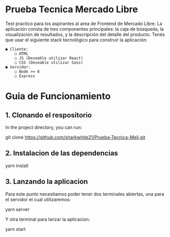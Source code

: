 # Prueba Tecnica Mercado Libre

Test practico para los aspirantes al area de Frontend de Mercado Libre.
La aplicación consta de tres componentes principales: la caja de búsqueda, la visualización de
resultados, y la descripción del detalle del producto.
Tenés que usar el siguiente stack tecnológico para construir la aplicación:

    ● Cliente:
        ○ HTML
        ○ JS (Deseable utilizar React)
        ○ CSS (Deseable utilizar Sass)
    ● Servidor:
        ○ Node >= 6
        ○ Express

# Guia de Funcionamiento

## 1. Clonando el respositorio
In the project directory, you can run:

git clone https://github.com/sharkwhite21/Prueba-Tecnica-Meli.git

## 2. Instalacion de las dependencias

yarn install

## 3. Lanzando la aplicacion 

Para este punto necesitamos poder tener dos terminales abiertas, una para el servidor el cual utilizaremos: 

yarn server

Y otra terminal para lanzar la aplicacion:

yarn start
